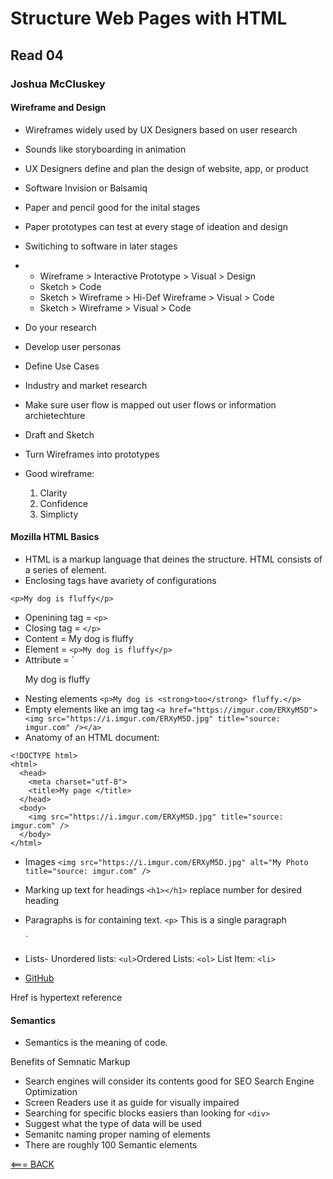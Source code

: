 # Structure Web Pages with HTML
## Read 04
### Joshua McCluskey

#### Wireframe and Design

- Wireframes widely used by UX Designers based on user research
- Sounds like storyboarding in animation
- UX Designers define and plan the design of website, app, or product
- Software Invision or Balsamiq
- Paper and pencil good for the inital stages
- Paper prototypes can test at every stage of ideation and design
- Switiching to software in later stages
- 
    * Wireframe > Interactive Prototype > Visual > Design
    * Sketch > Code
    * Sketch > Wireframe > Hi-Def Wireframe > Visual > Code
    * Sketch > Wireframe > Visual > Code

- Do your research 
- Develop user personas 
- Define Use Cases
- Industry and market research
- Make sure user flow is mapped out user flows or information archietechture
- Draft and Sketch
- Turn Wireframes into prototypes
- Good wireframe:
    1. Clarity
    2. Confidence
    3. Simplicty

#### Mozilla HTML Basics

- HTML is a markup language that deines the structure. HTML consists of a series of element.
- Enclosing tags have avariety of configurations

```
<p>My dog is fluffy</p>
```

- Openining tag = `<p>`
- Closing tag = `</p>`
- Content = My dog is fluffy
- Element = `<p>My dog is fluffy</p>`
- Attribute = `<p class="editor-note">My dog is fluffy</p>
- Nesting elements `<p>My dog is <strong>too</strong> fluffy.</p>`
- Empty elements like an img tag `<a href="https://imgur.com/ERXyM5D"><img src="https://i.imgur.com/ERXyM5D.jpg" title="source: imgur.com" /></a>`
- Anatomy of an HTML document:

```
<!DOCTYPE html>
<html>
  <head>
    <meta charset="utf-8">
    <title>My page </title>
  </head>
  <body>
    <img src="https://i.imgur.com/ERXyM5D.jpg" title="source: imgur.com" />
  </body>
</html>
```
- Images `<img src="https://i.imgur.com/ERXyM5D.jpg" alt="My Photo title="source: imgur.com" />`

- Marking up text for headings `<h1></h1>` replace number for desired heading
- Paragraphs is for containing text. `<p>` This is a single paragraph</p>
`
- Lists- Unordered lists: `<ul>`Ordered Lists: `<ol>` List Item: `<li>`
- <a href="https://www.github.com">GitHub</a>

Href is hypertext reference

#### Semantics

- Semantics is the meaning of code.

Benefits of Semnatic Markup

- Search engines will consider its contents good for SEO Search Engine Optimization
- Screen Readers use it as guide for visually impaired
- Searching for specific blocks easiers than looking for `<div>`
- Suggest what the type of data will be used
- Semanitc naming proper naming of elements
- There are roughly 100 Semantic elements

[<=== BACK](README.md)
